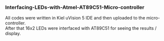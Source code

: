 ### Interfacing-LEDs-with-Atmel-AT89C51-Micro-controller
All codes were written in Kiel uVision 5 IDE and then uploaded to the micro-controller. </br>
After that 16x2 LEDs were interfaced with AT89C51 for seeing the results / display.
